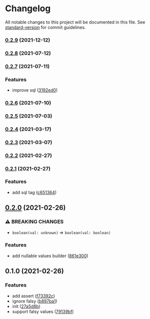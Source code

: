 # Changelog

All notable changes to this project will be documented in this file. See [standard-version](https://github.com/conventional-changelog/standard-version) for commit guidelines.

### [0.2.9](https://github.com/BlackGlory/extra-sql-builder/compare/v0.2.8...v0.2.9) (2021-12-12)

### [0.2.8](https://github.com/BlackGlory/extra-sql-builder/compare/v0.2.7...v0.2.8) (2021-07-12)

### [0.2.7](https://github.com/BlackGlory/extra-sql-builder/compare/v0.2.6...v0.2.7) (2021-07-11)


### Features

* improve sql ([3192ed0](https://github.com/BlackGlory/extra-sql-builder/commit/3192ed039de8f8e19de9648909b71ed8d1fe8d7f))

### [0.2.6](https://github.com/BlackGlory/extra-sql-builder/compare/v0.2.5...v0.2.6) (2021-07-10)

### [0.2.5](https://github.com/BlackGlory/extra-sql-builder/compare/v0.2.4...v0.2.5) (2021-07-03)

### [0.2.4](https://github.com/BlackGlory/extra-sql-builder/compare/v0.2.3...v0.2.4) (2021-03-17)

### [0.2.3](https://github.com/BlackGlory/extra-sql-builder/compare/v0.2.2...v0.2.3) (2021-03-07)

### [0.2.2](https://github.com/BlackGlory/extra-sql-builder/compare/v0.2.1...v0.2.2) (2021-02-27)

### [0.2.1](https://github.com/BlackGlory/extra-sql-builder/compare/v0.2.0...v0.2.1) (2021-02-27)


### Features

* add sql tag ([c651364](https://github.com/BlackGlory/extra-sql-builder/commit/c651364a67813b0835eeff981e4c264a24452366))

## [0.2.0](https://github.com/BlackGlory/extra-sql-builder/compare/v0.1.0...v0.2.0) (2021-02-26)


### ⚠ BREAKING CHANGES

* `boolean(val: unknown)` => `boolean(val: boolean)`

### Features

* add nullable values builder ([861e300](https://github.com/BlackGlory/extra-sql-builder/commit/861e3003bb43a605c2ba2a5dc3960b04bf58f116))

## 0.1.0 (2021-02-26)


### Features

* add assert ([f73392c](https://github.com/BlackGlory/extra-sql-builder/commit/f73392c41ea5ef01c72816b2903ce21113bb2af9))
* ignore falsy ([b897ba1](https://github.com/BlackGlory/extra-sql-builder/commit/b897ba1f7dac97fb848fe09a98dbbb8b025cecb3))
* init ([27a5d8b](https://github.com/BlackGlory/extra-sql-builder/commit/27a5d8bc5c25cbf255bbedc6896d883e8027de03))
* support falsy values ([79139bf](https://github.com/BlackGlory/extra-sql-builder/commit/79139bf77d473b4065aea6f9ac0d82a8ee239868))
